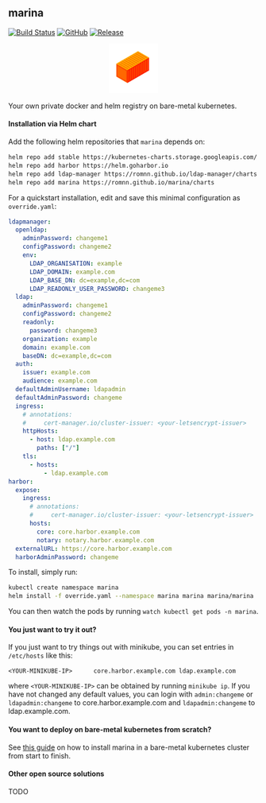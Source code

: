 ## marina

[![Build Status](https://travis-ci.com/romnn/marina.svg?branch=master)](https://travis-ci.com/romnn/marina)
[![GitHub](https://img.shields.io/github/license/romnn/marina)](https://github.com/romnn/marina)
[![Release](https://img.shields.io/github/release/romnn/marina)](https://github.com/romnn/marina/releases/latest)

<p align="center">
  <img width="100" src="public/icons/icon_lg.jpg">
</p>

Your own private docker and helm registry on bare-metal kubernetes.

#### Installation via Helm chart

Add the following helm repositories that `marina` depends on:
```bash
helm repo add stable https://kubernetes-charts.storage.googleapis.com/
helm repo add harbor https://helm.goharbor.io
helm repo add ldap-manager https://romnn.github.io/ldap-manager/charts
helm repo add marina https://romnn.github.io/marina/charts
```

For a quickstart installation, edit and save this minimal configuration as `override.yaml`:
```yaml
ldapmanager:
  openldap:
    adminPassword: changeme1
    configPassword: changeme2
    env:
      LDAP_ORGANISATION: example
      LDAP_DOMAIN: example.com
      LDAP_BASE_DN: dc=example,dc=com
      LDAP_READONLY_USER_PASSWORD: changeme3
  ldap:
    adminPassword: changeme1
    configPassword: changeme2
    readonly:
      password: changeme3
    organization: example
    domain: example.com
    baseDN: dc=example,dc=com
  auth:
    issuer: example.com
    audience: example.com
  defaultAdminUsername: ldapadmin
  defaultAdminPassword: changeme
  ingress:
    # annotations:
    #     cert-manager.io/cluster-issuer: <your-letsencrypt-issuer>
    httpHosts:
      - host: ldap.example.com
        paths: ["/"]
    tls:
      - hosts:
          - ldap.example.com
harbor:
  expose:
    ingress:
      # annotations:
      #     cert-manager.io/cluster-issuer: <your-letsencrypt-issuer>
      hosts:
        core: core.harbor.example.com
        notary: notary.harbor.example.com
  externalURL: https://core.harbor.example.com
  harborAdminPassword: changeme
```

To install, simply run:
```bash
kubectl create namespace marina
helm install -f override.yaml --namespace marina marina marina/marina
```

You can then watch the pods by running `watch kubectl get pods -n marina`.

#### You just want to try it out?

If you just want to try things out with minikube, you can set entries in `/etc/hosts` like this:
```
<YOUR-MINIKUBE-IP>      core.harbor.example.com ldap.example.com
```
where `<YOUR-MINIKUBE-IP>` can be obtained by running `minikube ip`. 
If you have not changed any default values, you can login with `admin:changeme` or `ldapadmin:changeme` to core.harbor.example.com and `ldapadmin:changeme` to ldap.example.com.

#### You want to deploy on bare-metal kubernetes from scratch?

See [this guide](./DEPLOYMENT.md) on how to install marina in a bare-metal kubernetes cluster from start to finish.

#### Other open source solutions

TODO
